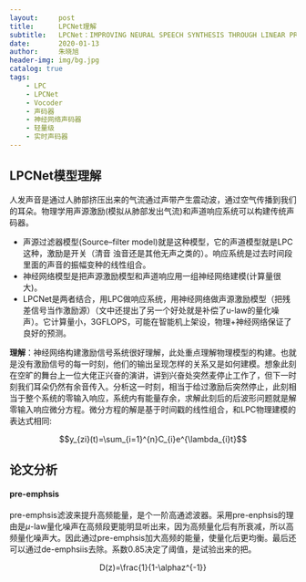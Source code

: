 ```yaml
---
layout:     post
title:      LPCNet理解
subtitle:   LPCNet：IMPROVING NEURAL SPEECH SYNTHESIS THROUGH LINEAR PREDICTION
date:       2020-01-13
author:     朱晓旭
header-img: img/bg.jpg
catalog: true
tags:
    - LPC
    - LPCNet
    - Vocoder
    - 声码器
    - 神经网络声码器
    - 轻量级
    - 实时声码器	
---
```



## LPCNet模型理解

人发声音是通过人肺部挤压出来的气流通过声带产生震动波，通过空气传播到我们的耳朵。物理学用声源激励(模拟从肺部发出气流)和声道响应系统可以构建传统声码器。  
- 声源过滤器模型(Source–filter model)就是这种模型，它的声道模型就是LPC这种，激励是开关（清音 浊音还是其他无声之类的）。响应系统是过去时间段里面的声音的振幅变种的线性组合。  
- 神经网络模型是把声源激励模型和声道响应用一组神经网络建模(计算量很大)。  
- LPCNet是两者结合，用LPC做响应系统，用神经网络做声源激励模型（把残差信号当作激励源）（文中还提出了另一个好处就是补偿了u-law的量化噪声）。它计算量小，3GFLOPS，可能在智能机上架设，物理+神经网络保证了良好的预测。  

**理解**：神经网络构建激励信号系统很好理解，此处重点理解物理模型的构建。也就是没有激励信号的每一时刻，他们的输出呈现怎样的关系又是如何建模。想象此刻在空旷的舞台上一位大佬正兴奋的演讲，讲到兴奋处突然麦停止工作了，但下一时刻我们耳朵仍然有余音传入。分析这一时刻，相当于给过激励后突然停止，此刻相当于整个系统的零输入响应，系统内有能量存余，求解此刻后的后波形问题就是解零输入响应微分方程。微分方程的解是基于时间戳的线性组合，和LPC物理建模的表达式相同:  
<center>$$y_{zi}(t)=\sum_{i=1}^{n}C_{i}e^{\lambda_{i}t}$$</center>


## 论文分析
#### pre-emphsis
pre-emphsis滤波来提升高频能量，是个一阶高通滤波器。采用pre-enphsis的理由是$\mu$-law量化噪声在高频段更能明显听出来，因为高频量化后有所衰减，所以高频量化噪声大。因此通过pre-emphsis加大高频的能量，使量化后更均衡。最后还可以通过de-emphsiis去除。系数0.85决定了阈值，是试验出来的把。
<center>D(z)=\frac{1}{1-\alphaz^{-1}}</center>

























